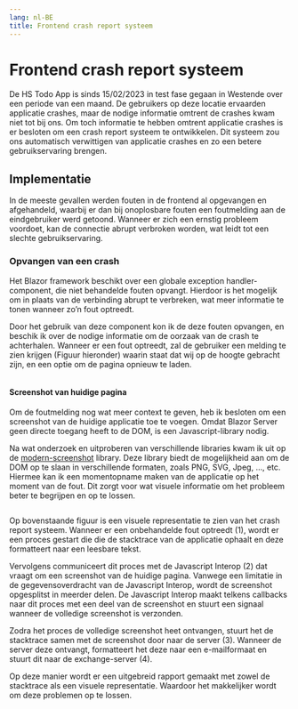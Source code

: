 ```yaml
---
lang: nl-BE
title: Frontend crash report systeem
---
```


# Frontend crash report systeem

De HS Todo App is sinds 15/02/2023 in test fase gegaan in Westende over een periode van een maand. De gebruikers op deze locatie ervaarden applicatie crashes, maar de nodige informatie omtrent de crashes kwam niet tot bij ons. Om toch informatie te hebben omtrent applicatie crashes is er besloten om een crash report systeem te ontwikkelen. Dit systeem zou ons automatisch verwittigen van applicatie crashes en zo een betere gebruikservaring brengen.

## Implementatie

In de meeste gevallen werden fouten in de frontend al opgevangen en afgehandeld, waarbij er dan bij onoplosbare fouten een foutmelding aan de eindgebruiker werd getoond. Wanneer er zich een ernstig probleem voordoet, kan de connectie abrupt verbroken worden, wat leidt tot een slechte gebruikservaring. 

### Opvangen van een crash

Het Blazor framework beschikt over een globale exception handler-component, die niet behandelde fouten opvangt. Hierdoor is het mogelijk om in plaats van de verbinding abrupt te verbreken, wat meer informatie te tonen wanneer zo’n fout optreedt. 

Door het gebruik van deze component kon ik de deze fouten opvangen, en beschik ik over de nodige informatie om de oorzaak van de crash te achterhalen. Wanneer er een fout optreedt, zal de gebruiker een melding te zien krijgen (Figuur hieronder) waarin staat dat wij op de hoogte gebracht zijn, en een optie om de pagina opnieuw te laden. 

<Image
    light="/img/Light/CrashCard.png"
    dark="/img/Dark/CrashCardDark.png"
/>

#### Screenshot van huidige pagina

Om de foutmelding nog wat meer context te geven, heb ik besloten om een screenshot van de huidige applicatie toe te voegen. Omdat Blazor Server geen directe toegang heeft to de DOM, is een Javascript-library nodig.  

Na wat onderzoek en uitproberen van verschillende libraries kwam ik uit op de [modern-screenshot](https://github.com/qq15725/modern-screenshot) library. Deze library biedt de mogelijkheid aan om de DOM op te slaan in verschillende formaten, zoals PNG, SVG, Jpeg, …, etc. Hiermee kan ik een momentopname maken van de applicatie op het moment van de fout. Dit zorgt voor wat visuele informatie om het probleem beter te begrijpen en op te lossen. 

<Image
    light="/img/Schemas/CrashReportDiagram.png"
    dark="/img/Schemas/CrashReportDiagramDark.png"
/>

Op bovenstaande figuur is een visuele representatie te zien van het crash report systeem. Wanneer er een onbehandelde fout optreedt (1), wordt er een proces gestart die die de stacktrace van de applicatie ophaalt en deze formatteert naar een leesbare tekst.

Vervolgens communiceert dit proces met de Javascript Interop (2) dat vraagt om een screenshot van de huidige pagina. Vanwege een limitatie in de gegevensoverdracht van de Javascript Interop, wordt de screenshot opgesplitst in meerder delen. De Javascript Interop maakt telkens callbacks naar dit proces met een deel van de screenshot en stuurt een signaal wanneer de volledige screenshot is verzonden. 

Zodra het proces de volledige screenshot heet ontvangen, stuurt het de stacktrace samen met de screenshot door naar de server (3). Wanneer de server deze ontvangt, formatteert het deze naar een e-mailformaat en stuurt dit naar de exchange-server (4). 

Op deze manier wordt er een uitgebreid rapport gemaakt met zowel de stacktrace als een visuele representatie. Waardoor het makkelijker wordt om deze problemen op te lossen.
